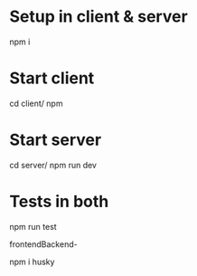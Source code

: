 # Setup in client & server

npm i

# Start client

cd client/
npm

# Start server

cd server/
npm run dev

# Tests in both

npm run test

frontendBackend-

npm i husky
